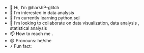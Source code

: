- 👋 Hi, I’m @harshP-glitch
- 👀 I’m interested in data analysis
- 🌱 I’m currently learning python,sql
- 💞️ I’m looking to collaborate on data visualization, data analysis , statistical analysis
- 📫 How to reach me .
- 😄 Pronouns: he/she
- ⚡ Fun fact: 

<!---
harshP-glitch/harshP-glitch is a ✨ special ✨ repository because its `README.md` (this file) appears on your GitHub profile.
You can click the Preview link to take a look at your changes.
--->
